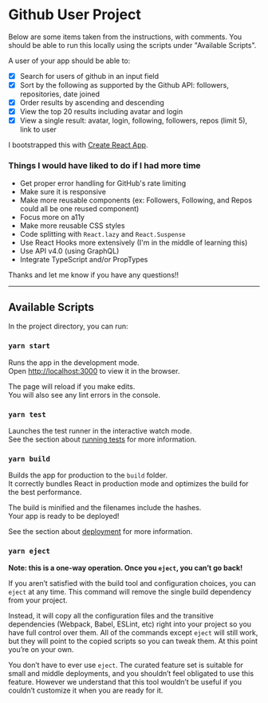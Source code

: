 # Github User Project

Below are some items taken from the instructions, with comments. You should be able to run this locally using the scripts under "Available Scripts".

A user of your app should be able to:

- [x] Search for users of github in an input field
- [x] Sort by the following as supported by the Github API: followers, repositories, date joined
- [x] Order results by ascending and descending
- [x] View the top 20 results including avatar and login
- [x] View a single result: avatar, login, following, followers, repos (limit 5), link to user

I bootstrapped this with [Create React App](https://github.com/facebook/create-react-app).

### Things I would have liked to do if I had more time

- Get proper error handling for GitHub's rate limiting
- Make sure it is responsive
- Make more reusable components (ex: Followers, Following, and Repos could all be one reused component)
- Focus more on a11y
- Make more reusable CSS styles
- Code splitting with `React.lazy` and `React.Suspense`
- Use React Hooks more extensively (I'm in the middle of learning this)
- Use API v4.0 (using GraphQL)
- Integrate TypeScript and/or PropTypes

Thanks and let me know if you have any questions!!

---

## Available Scripts

In the project directory, you can run:

### `yarn start`

Runs the app in the development mode.<br />
Open [http://localhost:3000](http://localhost:3000) to view it in the browser.

The page will reload if you make edits.<br />
You will also see any lint errors in the console.

### `yarn test`

Launches the test runner in the interactive watch mode.<br />
See the section about [running tests](https://facebook.github.io/create-react-app/docs/running-tests) for more information.

### `yarn build`

Builds the app for production to the `build` folder.<br />
It correctly bundles React in production mode and optimizes the build for the best performance.

The build is minified and the filenames include the hashes.<br />
Your app is ready to be deployed!

See the section about [deployment](https://facebook.github.io/create-react-app/docs/deployment) for more information.

### `yarn eject`

**Note: this is a one-way operation. Once you `eject`, you can’t go back!**

If you aren’t satisfied with the build tool and configuration choices, you can `eject` at any time. This command will remove the single build dependency from your project.

Instead, it will copy all the configuration files and the transitive dependencies (Webpack, Babel, ESLint, etc) right into your project so you have full control over them. All of the commands except `eject` will still work, but they will point to the copied scripts so you can tweak them. At this point you’re on your own.

You don’t have to ever use `eject`. The curated feature set is suitable for small and middle deployments, and you shouldn’t feel obligated to use this feature. However we understand that this tool wouldn’t be useful if you couldn’t customize it when you are ready for it.
